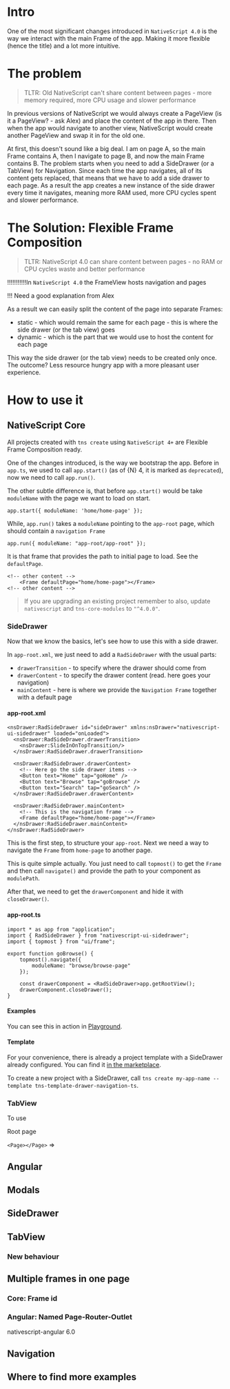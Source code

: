 # Intro
<!-- talk about the problem -->

One of the most significant changes introduced in `NativeScript 4.0` is the way we interact with the main Frame of the app. Making it more flexible (hence the title) and a lot more intuitive.

# The problem

> TLTR: Old NativeScript can't share content between pages - more memory required, more CPU usage and slower performance

In previous versions of NativeScript we would always create a PageView (is it a PageView? - ask Alex) and place the content of the app in there. Then when the app would navigate to another view, NativeScript would create another PageView and swap it in for the old one.

At first, this doesn't sound like a big deal. I am on page A, so the main Frame contains A, then I navigate to page B, and now the main Frame contains B. 
The problem starts when you need to add a SideDrawer (or a TabView) for Navigation. Since each time the app navigates, all of its content gets replaced, that means that we have to add a side drawer to each page. As a result the app creates a new instance of the side drawer every time it navigates, meaning more RAM used, more CPU cycles spent and slower performance.

# The Solution: Flexible Frame Composition

> TLTR: NativeScript 4.0 can share content between pages - no RAM or CPU cycles waste and better performance

!!!!!!!!!!!In `NativeScript 4.0` the FrameView hosts navigation and pages

!!! Need a good explanation from Alex

As a result we can easily split the content of the page into separate Frames:
 * static - which would remain the same for each page - this is where the side drawer (or the tab view) goes
 * dynamic - which is the part that we would use to host the content for each page

This way the side drawer (or the tab view) needs to be created only once. The outcome? Less resource hungry app with a more pleasant user experience.

# How to use it

## NativeScript Core

All projects created with `tns create` using `NativeScript 4+` are Flexible Frame Composition ready.

One of the changes introduced, is the way we bootstrap the app. Before in `app.ts`, we used to call `app.start()` (as of {N} 4, it is marked as `deprecated`), now we need to call `app.run()`.

The other subtle difference is, that before `app.start()` would be take `moduleName` with the page we want to load on start.

```
app.start({ moduleName: 'home/home-page' });
```

While, `app.run()` takes a `moduleName` pointing to the `app-root` page, which should contain a `navigation Frame`

```
app.run({ moduleName: "app-root/app-root" });
```

It is that frame that provides the path to initial page to load. See the `defaultPage`.

```
<!-- other content -->
	<Frame defaultPage="home/home-page"></Frame>
<!-- other content -->
```  

> If you are upgrading an existing project remember to also, update `nativescript` and `tns-core-modules` to `"^4.0.0"`.

### SideDrawer

Now that we know the basics, let's see how to use this with a side drawer.

In `app-root.xml`, we just need to add a `RadSideDrawer` with the usual parts:
 * `drawerTransition` - to specify where the drawer should come from
 * `drawerContent` - to specify the drawer content (read. here goes your navigation)
 * `mainContent` - here is where we provide the `Navigation Frame` together with a default page

#### app-root.xml

```
<nsDrawer:RadSideDrawer id="sideDrawer" xmlns:nsDrawer="nativescript-ui-sidedrawer" loaded="onLoaded">
  <nsDrawer:RadSideDrawer.drawerTransition>
    <nsDrawer:SlideInOnTopTransition/>
  </nsDrawer:RadSideDrawer.drawerTransition>

  <nsDrawer:RadSideDrawer.drawerContent>
    <!-- Here go the side drawer items -->
    <Button text="Home" tap="goHome" />
    <Button text="Browse" tap="goBrowse" />
    <Button text="Search" tap="goSearch" />
  </nsDrawer:RadSideDrawer.drawerContent>

  <nsDrawer:RadSideDrawer.mainContent>
    <!-- This is the navigation frame -->
    <Frame defaultPage="home/home-page"></Frame> 
  </nsDrawer:RadSideDrawer.mainContent>
</nsDrawer:RadSideDrawer>
```

This is the first step, to structure your `app-root`. Next we need a way to navigate the `Frame` from `home-page` to another page.

This is quite simple actually. You just need to call `topmost()` to get the `Frame` and then call `navigate()` and provide the path to your component as `modulePath`.

After that, we need to get the `drawerComponent` and hide it with `closeDrawer()`. 

#### app-root.ts

```
import * as app from "application";
import { RadSideDrawer } from "nativescript-ui-sidedrawer";
import { topmost } from "ui/frame";

export function goBrowse() {
    topmost().navigate({
        moduleName: "browse/browse-page"
    });

    const drawerComponent = <RadSideDrawer>app.getRootView();
    drawerComponent.closeDrawer();
}
```



#### Examples

You can see this in action in [Playground](https://play.nativescript.org/?id=UnEWR2).


#### Template 

For your convenience, there is already a project template with a SideDrawer already configured.
You can find it [in the marketplace](https://market.nativescript.org/plugins/tns-template-drawer-navigation-ts). 
<!--You can preview it in [Playground - tns-template-drawer-navigation-ts](https://play.nativescript.org/?id=f290eJ).-->


To create a new project with a SideDrawer, call `tns create my-app-name --template tns-template-drawer-navigation-ts`.


### TabView

To use 

Root page

```<Page></Page>``` => 


## Angular

## Modals
## SideDrawer

## TabView
### New behaviour

## Multiple frames in one page
### Core: Frame id
### Angular: Named Page-Router-Outlet
nativescript-angular 6.0

## Navigation


## Where to find more examples